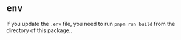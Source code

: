 # `env`

If you update the `.env` file, you need to run `pnpm run build` from the directory of this package..

